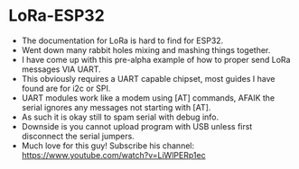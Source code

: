 # LoRa-ESP32
 - The documentation for LoRa is hard to find for ESP32.
 - Went down many rabbit holes mixing and mashing things together.
 - I have come up with this pre-alpha example of how to proper send LoRa messages VIA UART.
 - This obviously requires a UART capable chipset, most guides I have found are for i2c or SPI.
 - UART modules work like a modem using [AT] commands, AFAIK the serial ignores any messages not starting with [AT].
 - As such it is okay still to spam serial with debug info.
 - Downside is you cannot upload program with USB unless first disconnect the serial jumpers.
 - Much love for this guy! Subscribe his channel: https://www.youtube.com/watch?v=LiWlPERp1ec

